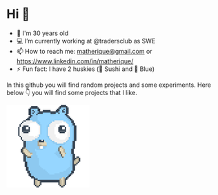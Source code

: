 # Hi 🖖

- 👴 I'm 30 years old
- 💻 I’m currently working at @tradersclub as SWE
- 📫 How to reach me: matherique@gmail.com or https://www.linkedin.com/in/matherique/
- ⚡ Fun fact: I have 2 huskies (🍣 Sushi and 💙 Blue)

In this github you will find random projects and some experiments. Here below 👇 you will find some projects that I like.

![gopher dancing](./dancing-gopher.gif)


